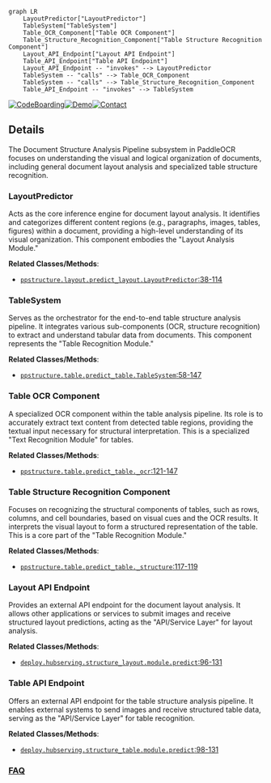 ```mermaid
graph LR
    LayoutPredictor["LayoutPredictor"]
    TableSystem["TableSystem"]
    Table_OCR_Component["Table OCR Component"]
    Table_Structure_Recognition_Component["Table Structure Recognition Component"]
    Layout_API_Endpoint["Layout API Endpoint"]
    Table_API_Endpoint["Table API Endpoint"]
    Layout_API_Endpoint -- "invokes" --> LayoutPredictor
    TableSystem -- "calls" --> Table_OCR_Component
    TableSystem -- "calls" --> Table_Structure_Recognition_Component
    Table_API_Endpoint -- "invokes" --> TableSystem
```

[![CodeBoarding](https://img.shields.io/badge/Generated%20by-CodeBoarding-9cf?style=flat-square)](https://github.com/CodeBoarding/CodeBoarding)[![Demo](https://img.shields.io/badge/Try%20our-Demo-blue?style=flat-square)](https://www.codeboarding.org/demo)[![Contact](https://img.shields.io/badge/Contact%20us%20-%20contact@codeboarding.org-lightgrey?style=flat-square)](mailto:contact@codeboarding.org)

## Details

The Document Structure Analysis Pipeline subsystem in PaddleOCR focuses on understanding the visual and logical organization of documents, including general document layout analysis and specialized table structure recognition.

### LayoutPredictor
Acts as the core inference engine for document layout analysis. It identifies and categorizes different content regions (e.g., paragraphs, images, tables, figures) within a document, providing a high-level understanding of its visual organization. This component embodies the "Layout Analysis Module."


**Related Classes/Methods**:

- <a href="https://github.com/PaddlePaddle/PaddleOCR/blob/main/ppstructure/layout/predict_layout.py#L38-L114" target="_blank" rel="noopener noreferrer">`ppstructure.layout.predict_layout.LayoutPredictor`:38-114</a>


### TableSystem
Serves as the orchestrator for the end-to-end table structure analysis pipeline. It integrates various sub-components (OCR, structure recognition) to extract and understand tabular data from documents. This component represents the "Table Recognition Module."


**Related Classes/Methods**:

- <a href="https://github.com/PaddlePaddle/PaddleOCR/blob/main/ppstructure/table/predict_table.py#L58-L147" target="_blank" rel="noopener noreferrer">`ppstructure.table.predict_table.TableSystem`:58-147</a>


### Table OCR Component
A specialized OCR component within the table analysis pipeline. Its role is to accurately extract text content from detected table regions, providing the textual input necessary for structural interpretation. This is a specialized "Text Recognition Module" for tables.


**Related Classes/Methods**:

- <a href="https://github.com/PaddlePaddle/PaddleOCR/blob/main/ppstructure/table/predict_table.py#L121-L147" target="_blank" rel="noopener noreferrer">`ppstructure.table.predict_table._ocr`:121-147</a>


### Table Structure Recognition Component
Focuses on recognizing the structural components of tables, such as rows, columns, and cell boundaries, based on visual cues and the OCR results. It interprets the visual layout to form a structured representation of the table. This is a core part of the "Table Recognition Module."


**Related Classes/Methods**:

- <a href="https://github.com/PaddlePaddle/PaddleOCR/blob/main/ppstructure/table/predict_table.py#L117-L119" target="_blank" rel="noopener noreferrer">`ppstructure.table.predict_table._structure`:117-119</a>


### Layout API Endpoint
Provides an external API endpoint for the document layout analysis. It allows other applications or services to submit images and receive structured layout predictions, acting as the "API/Service Layer" for layout analysis.


**Related Classes/Methods**:

- <a href="https://github.com/PaddlePaddle/PaddleOCR/blob/main/deploy/hubserving/structure_layout/module.py#L96-L131" target="_blank" rel="noopener noreferrer">`deploy.hubserving.structure_layout.module.predict`:96-131</a>


### Table API Endpoint
Offers an external API endpoint for the table structure analysis pipeline. It enables external systems to send images and receive structured table data, serving as the "API/Service Layer" for table recognition.


**Related Classes/Methods**:

- <a href="https://github.com/PaddlePaddle/PaddleOCR/blob/main/deploy/hubserving/structure_table/module.py#L98-L131" target="_blank" rel="noopener noreferrer">`deploy.hubserving.structure_table.module.predict`:98-131</a>




### [FAQ](https://github.com/CodeBoarding/GeneratedOnBoardings/tree/main?tab=readme-ov-file#faq)